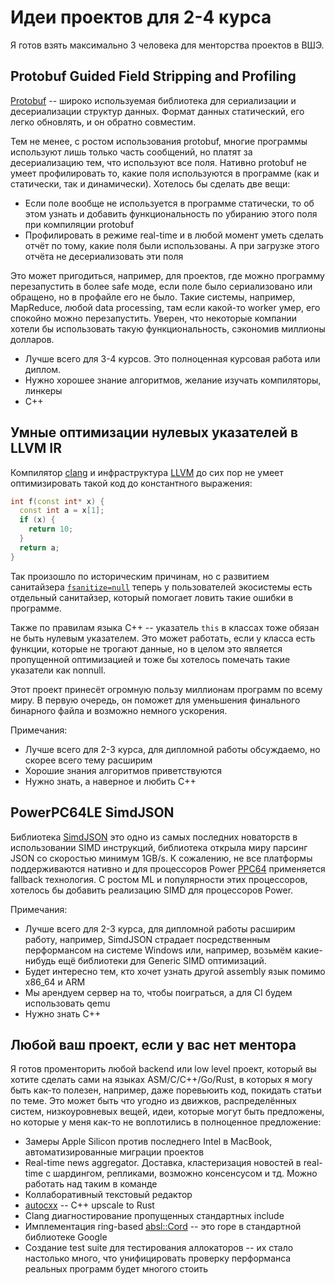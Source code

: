 # Идеи проектов для 2-4 курса

Я готов взять максимально 3 человека для менторства проектов в ВШЭ.

## Protobuf Guided Field Stripping and Profiling

[Protobuf](https://developers.google.com/protocol-buffers) -- широко
используемая библиотека для сериализации и десериализации структур данных.
Формат данных статический, его легко обновлять, и он обратно совместим.

Тем не менее, с ростом использования protobuf, многие программы используют
лишь только часть сообщений, но платят за десериализацию тем, что используют
все поля. Нативно protobuf не умеет профилировать то, какие поля используются
в программе (как и статически, так и динамически). Хотелось бы сделать две вещи:

- Если поле вообще не используется в программе статически, то об этом узнать и
добавить функциональность по убиранию этого поля при компиляции protobuf
- Профилировать в режиме real-time и в любой момент уметь сделать отчёт по тому,
какие поля были использованы. А при загрузке этого отчёта не десериализовать эти
поля

Это может пригодиться, например, для проектов, где можно программу перезапустить
в более safe моде, если поле было сериализовано или обращено, но в профайле его
не было. Такие системы, например, MapReduce, любой data processing, там если
какой-то worker умер, его спокойно можно перезапустить. Уверен, что
некоторые компании хотели бы использовать такую функциональность, сэкономив
миллионы долларов.

- Лучше всего для 3-4 курсов. Это полноценная курсовая работа или диплом.
- Нужно хорошее знание алгоритмов, желание изучать компиляторы, линкеры
- C++

## Умные оптимизации нулевых указателей в LLVM IR

Компилятор [clang](http://clang.llvm.org/) и инфраструктура
[LLVM](http://llvm.org/) до сих пор не умеет оптимизировать такой код до
константного выражения:

```cpp
int f(const int* x) {
  const int a = x[1];
  if (x) {
    return 10;
  }
  return a;
}
```

Так произошло по историческим причинам, но с развитием санитайзера
[`fsanitize=null`](https://clang.llvm.org/docs/UndefinedBehaviorSanitizer.html#usage)
теперь у пользователей экосистемы есть отдельный санитайзер, который помогает
ловить такие ошибки в программе.

Также по правилам языка C++ -- указатель `this` в классах тоже обязан не быть
нулевым указателем. Это может работать, если у класса есть функции, которые
не трогают данные, но в целом это является пропущенной оптимизацией и тоже
бы хотелось помечать такие указатели как nonnull.

Этот проект принесёт огромную пользу миллионам программ по всему миру. В первую
очередь, он поможет для уменьшения финального бинарного файла и возможно
немного ускорения.

Примечания:

- Лучше всего для 2-3 курса, для дипломной работы обсуждаемо, но скорее всего
тему расширим
- Хорошие знания алгоритмов приветствуются
- Нужно знать, а наверное и любить C++

## PowerPC64LE SimdJSON

Библиотека [SimdJSON](https://github.com/simdjson/simdjson) это одно из самых
последних новаторств в использовании SIMD инструкций, библиотека открыла миру
парсинг JSON со скоростью минимум 1GB/s. К сожалению, не все платформы
поддерживаются нативно и для процессоров Power
[PPC64](https://en.wikipedia.org/wiki/Ppc64) применяется fallback технология. С
ростом ML и популярности этих процессоров, хотелось бы добавить реализацию SIMD
для процессоров Power.

Примечания:

- Лучше всего для 2-3 курса, для дипломной работы расширим работу, например,
SimdJSON страдает посредственным перформансом на системе Windows или, например,
возьмём какие-нибудь ещё библиотеки для Generic SIMD оптимизаций.
- Будет интересно тем, кто хочет узнать другой assembly язык помимо x86_64 и ARM
- Мы арендуем сервер на то, чтобы поиграться, а для CI будем использовать qemu
- Нужно знать C++

## Любой ваш проект, если у вас нет ментора

Я готов променторить любой backend или low level проект, который вы хотите
сделать сами на языках ASM/C/C++/Go/Rust, в которых я могу быть как-то полезен,
например, даже поревьюить код, покидать статьи по теме. Это может быть что
угодно из движков, распределённых систем, низкоуровневых вещей, идеи,
которые могут быть предложены, но которые у меня как-то не воплотились в
полноценное предложение:

- Замеры Apple Silicon против последнего Intel в MacBook, автоматизированные
миграции проектов
- Real-time news aggregator. Доставка, кластеризация новостей в real-time с
шардингом, репликами, возможно консенсусом и тд. Можно работать над таким в
команде
- Коллаборативный текстовый редактор
- [autocxx](https://github.com/google/autocxx) -- C++ upscale to Rust
- Clang диагностирование пропущенных стандартных include
- Имплементация ring-based [absl::Cord](https://github.com/abseil/abseil-cpp/blob/master/absl/strings/cord.h) -- это rope в стандартной библиотеке Google
- Создание test suite для тестирования аллокаторов -- их стало настолько много,
что унифицировать проверку перформанса реальных программ будет многого стоить
